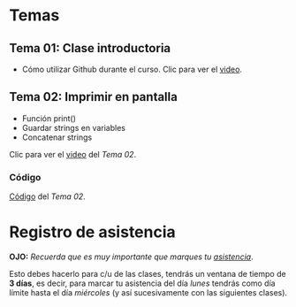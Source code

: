 # Temas
## __Tema 01:__ Clase introductoria

* Cómo utilizar Github durante el curso. Clic para ver el [video](https://www.youtube.com/watch?v=kkHtNeXthPI).

## __Tema 02:__ Imprimir en pantalla
* Función print()
* Guardar strings en variables
* Concatenar strings

Clic para ver el [video](https://youtu.be/vCv2DMTzAqU) del _Tema 02_.

### Código
[Código](https://github.com/AFIF-UG/Introduccion_a_Python-Curso_Online/blob/main/Clase_01/Codigo_Tema_02.ipynb) del _Tema 02_.


# Registro de asistencia
__OJO:__ _Recuerda que es muy importante que marques tu [asistencia](https://docs.google.com/forms/d/e/1FAIpQLSc0X-u8Od8mcgsq8CZTnDXlQu8FaLSioK5H5LXouzoCjcDP1Q/viewform?usp=sf_link)_.

Esto debes hacerlo para c/u de las clases, tendrás un ventana de tiempo de __3 días__, es decir, para marcar tu asistencia del día _lunes_ tendrás como día límite hasta el día _miércoles_ (y así sucesivamente con las siguientes clases).
